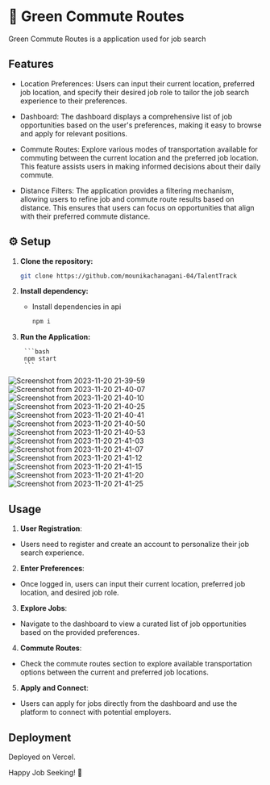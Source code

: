 # 🚀 Green Commute Routes

Green Commute Routes is a application used for job search 

## Features

- Location Preferences: Users can input their current location, preferred job location, and specify their desired job role to tailor the job search experience to their preferences.

- Dashboard: The dashboard displays a comprehensive list of job opportunities based on the user's preferences, making it easy to browse and apply for relevant positions.

- Commute Routes: Explore various modes of transportation available for commuting between the current location and the preferred job location. This feature assists users in making informed decisions about their daily commute.

- Distance Filters: The application provides a filtering mechanism, allowing users to refine job and commute route results based on distance. This ensures that users can focus on opportunities that align with their preferred commute distance.


## ⚙️ Setup

1. **Clone the repository:**

   ```bash
   git clone https://github.com/mounikachanagani-04/TalentTrack
   ```
2. **Install dependency:**

    - Install dependencies in api 
        ```bash
        npm i
        ```
3. **Run the Application:**

        ```bash
        npm start
        ```

![Screenshot from 2023-11-20 21-39-59](https://github.com/yasasindhu/GreenCommuteRoutes/assets/44314133/6c6b5fcb-c526-419a-bea2-df1dacba4fc4)
![Screenshot from 2023-11-20 21-40-07](https://github.com/yasasindhu/GreenCommuteRoutes/assets/44314133/f58c370a-d90e-4697-97bb-917ec5d3cc51)
![Screenshot from 2023-11-20 21-40-10](https://github.com/yasasindhu/GreenCommuteRoutes/assets/44314133/a38bd60c-7861-4a7b-a59a-525ba7f23aef)
![Screenshot from 2023-11-20 21-40-25](https://github.com/yasasindhu/GreenCommuteRoutes/assets/44314133/52eb38be-05ab-4d30-a8ff-faea15fa4492)
![Screenshot from 2023-11-20 21-40-41](https://github.com/yasasindhu/GreenCommuteRoutes/assets/44314133/91c8ca00-7b9d-4e48-ac5d-c039353f2f08)
![Screenshot from 2023-11-20 21-40-50](https://github.com/yasasindhu/GreenCommuteRoutes/assets/44314133/e8746940-65c5-4192-b7fd-18a4f7d5d3f3)
![Screenshot from 2023-11-20 21-40-53](https://github.com/yasasindhu/GreenCommuteRoutes/assets/44314133/0994f48e-7bb6-4b65-a06a-378731caa9cf)
![Screenshot from 2023-11-20 21-41-03](https://github.com/yasasindhu/GreenCommuteRoutes/assets/44314133/2c3044b6-7407-4f53-b739-ec812916c4c7)
![Screenshot from 2023-11-20 21-41-07](https://github.com/yasasindhu/GreenCommuteRoutes/assets/44314133/f4ed827a-cca7-416d-be85-dde3e84afe90)
![Screenshot from 2023-11-20 21-41-12](https://github.com/yasasindhu/GreenCommuteRoutes/assets/44314133/d509f4bb-8909-4116-8ed1-2a7d0fdebf99)
![Screenshot from 2023-11-20 21-41-15](https://github.com/yasasindhu/GreenCommuteRoutes/assets/44314133/030e8531-1f63-46d6-9550-486a2653ab20)
![Screenshot from 2023-11-20 21-41-20](https://github.com/yasasindhu/GreenCommuteRoutes/assets/44314133/6ba50526-6c6f-464b-9ee6-7cf555b5b568)
![Screenshot from 2023-11-20 21-41-25](https://github.com/yasasindhu/GreenCommuteRoutes/assets/44314133/989fc907-8b72-4d91-9192-29663cbe52e8)

## Usage

1. **User Registration**:

- Users need to register and create an account to personalize their job search experience.

2. **Enter Preferences**:

- Once logged in, users can input their current location, preferred job location, and desired job role.

3. **Explore Jobs**:

- Navigate to the dashboard to view a curated list of job opportunities based on the provided preferences.

4. **Commute Routes**:

- Check the commute routes section to explore available transportation options between the current and preferred job locations.

5. **Apply and Connect**:

- Users can apply for jobs directly from the dashboard and use the platform to connect with potential employers.


## Deployment

Deployed on Vercel.

Happy Job Seeking! 🚀
